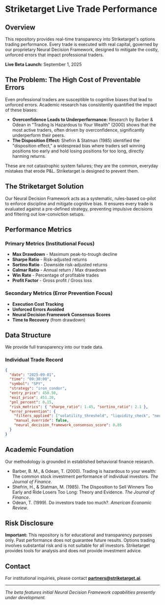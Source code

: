 # Striketarget Live Trade Performance

## Overview
This repository provides real-time transparency into Striketarget's options trading performance. Every trade is executed with real capital, governed by our proprietary Neural Decision Framework, designed to mitigate the costly, unforced errors that impact professional traders.

**Live Beta Launch:** September 1, 2025

## The Problem: The High Cost of Preventable Errors
Even professional traders are susceptible to cognitive biases that lead to unforced errors. Academic research has consistently quantified the impact of these biases:

- **Overconfidence Leads to Underperformance:** Research by Barber & Odean in "Trading Is Hazardous to Your Wealth" (2000) shows that the most active traders, often driven by overconfidence, significantly underperform their peers.
- **The Disposition Effect:** Shefrin & Statman (1985) identified the "disposition effect," a widespread bias where traders sell winning positions too early and hold losing positions for too long, directly harming returns.

These are not catastrophic system failures; they are the common, everyday mistakes that erode P&L. Striketarget is designed to prevent them.

## The Striketarget Solution
Our Neural Decision Framework acts as a systematic, rules-based co-pilot to enforce discipline and mitigate cognitive bias. It ensures every trade is evaluated against a pre-defined strategy, preventing impulsive decisions and filtering out low-conviction setups.

## Performance Metrics

### Primary Metrics (Institutional Focus)
- **Max Drawdown** - Maximum peak-to-trough decline
- **Sharpe Ratio** - Risk-adjusted returns
- **Sortino Ratio** - Downside risk-adjusted returns
- **Calmar Ratio** - Annual return / Max drawdown
- **Win Rate** - Percentage of profitable trades
- **Profit Factor** - Gross profit / Gross loss

### Secondary Metrics (Error Prevention Focus)
- **Execution Cost Tracking**
- **Unforced Errors Avoided**
- **Neural Decision Framework Consensus Scores**
- **Time to Recovery** (from drawdown)

## Data Structure
We provide full transparency into our trade data.

### Individual Trade Record
```json
{
  "date": "2025-09-01",
  "time": "09:30:00",
  "symbol": "SPY",
  "strategy": "iron_condor",
  "entry_price": 450.50,
  "exit_price": 451.20,
  "pnl_percent": 0.15,
  "risk_metrics": { "sharpe_ratio": 1.45, "sortino_ratio": 2.1 },
  "error_prevention": {
    "filters_applied": ["volatility_threshold", "liquidity_check", "neural_decision_framework_consensus"],
    "manual_override": false,
    "neural_decision_framework_consensus_score": 0.85
  }
}
```

## Academic Foundation
Our methodology is grounded in established behavioral finance research.

- Barber, B. M., & Odean, T. (2000). Trading is hazardous to your wealth: The common stock investment performance of individual investors. *The Journal of Finance*.
- Shefrin, H., & Statman, M. (1985). The Disposition to Sell Winners Too Early and Ride Losers Too Long: Theory and Evidence. *The Journal of Finance*.
- Odean, T. (1999). Do investors trade too much?. *American Economic Review*.

## Risk Disclosure
**Important:** This repository is for educational and transparency purposes only. Past performance does not guarantee future results. Options trading involves substantial risk and is not suitable for all investors. Striketarget provides tools for analysis and does not provide investment advice.

## Contact
For institutional inquiries, please contact **partners@striketarget.ai**.

---

*The beta features initial Neural Decision Framework capabilities presently under development.* 